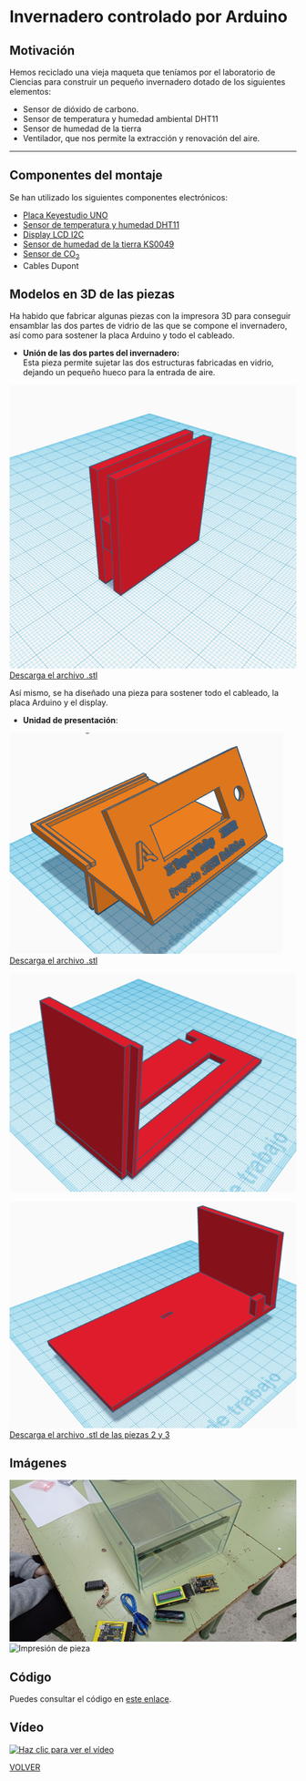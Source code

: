 # Invernadero controlado por Arduino

## Motivación  

Hemos reciclado una vieja maqueta que teníamos por el laboratorio de Ciencias para construir un pequeño invernadero dotado de los siguientes elementos:

- Sensor de dióxido de carbono.
- Sensor de temperatura y humedad ambiental DHT11
- Sensor de humedad de la tierra
- Ventilador, que  nos permite la extracción y renovación del aire.  

---

## Componentes del montaje  

Se han utilizado los siguientes componentes electrónicos:
- [Placa Keyestudio UNO](KS0001_KEYESTUDIO.pdf)
- [Sensor de temperatura y humedad DHT11](DHT11-Technical-Data-Sheet-Translated-Version-1143054.pdf)
- [Display LCD I2C](I2C_1602_LCD_datasheet.pdf)
- [Sensor de humedad de la tierra KS0049](sensor-de-humedad-de-suelo-fc28.pdf)
- [Sensor de CO<sub>2</sub>](mh-z19b-co2-ver1_0_datasheet.pdf)
- Cables Dupont



## Modelos en 3D de las piezas  

Ha habido que fabricar algunas piezas con la impresora 3D para conseguir ensamblar las dos partes de vidrio de las que se compone el invernadero, así como para sostener la placa Arduino y todo el cableado.  

- **Unión de las dos partes del invernadero:**  
Esta pieza permite sujetar las dos estructuras fabricadas en vidrio, dejando un pequeño hueco para la entrada de aire.

![Pieza Auxiliar](img/PiezaAux.png "Pieza auxiliar para cerrar el invernadero")  
[Descarga el archivo .stl](InvernaderoAux.stl)  



Así mismo, se ha diseñado una pieza para sostener todo el cableado, la placa Arduino y el display.  

- **Unidad de presentación**:  


![Pieza 1](img/PiezaInvernaderoCaja1.png "Unidad de presentación: pieza 1")  
[Descarga el archivo .stl](InvernaderoCaja1.stl)  


![Pieza 2](img/PiezaInvernaderoCaja2.png "Unidad de presentación: pieza 2")  
  

![Pieza 3](img/PiezaInvernaderoCaja3.png "Unidad de presentación: pieza 3")  
[Descarga el archivo .stl de las piezas 2 y 3](InvernaderoCaja2y3.stl)

## Imágenes 
![Componentes varios](img/Componentes.jpg "Componentes del montaje")  
![Impresión de pieza](img/ImpresionPieza.jpg "Unidad de presentación: pieza 1")  





## Código

Puedes consultar el código en [este enlace](codigo.md).

## Vídeo


[![Haz clic para ver el vídeo](https://img.youtube.com/vi/9--anr8eSh8/0.jpg)](https://www.youtube.com/watch?v=9--anr8eSh8)


[VOLVER](https://angelmicelti.github.io/VilladiegoSTEAM/)
